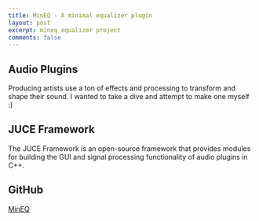 ```yaml
---
title: MinEQ - A minimal equalizer plugin
layout: post
excerpt: mineq equalizer project
comments: false
---
```

<script defer src="/_vercel/insights/script.js"></script>

## Audio Plugins

Producing artists use a ton of effects and processing to transform and shape their sound. I wanted to take a dive and attempt to make one myself :)

## JUCE Framework

The JUCE Framework is an open-source framework that provides modules for building the GUI and signal processing functionality of audio plugins in C++.

## GitHub

<a href="https://github.com/eyan88/MinEQ"> MinEQ </a>
